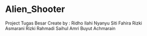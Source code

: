 # Alien_Shooter
Project Tugas Besar
Create by :
Ridho Ilahi
Nyanyu Siti Fahira Rizki Asmarani
Rizki Rahmadi
Saihul Amri Buyut Achmarain
